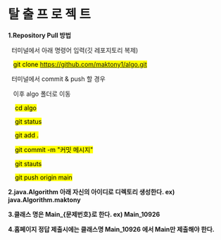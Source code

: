 # 탈 출 프 로 젝 트

**1.Repository Pull 방법**

 &nbsp;&nbsp;터미널에서 아래 명령어 입력(깃 레포지토리 복제)
 
 &nbsp;&nbsp;&nbsp;<mark>git clone https://github.com/maktony1/algo.git</mark>
  
 &nbsp;&nbsp;터미널에서 commit & push 할 경우
 
 &nbsp;&nbsp;&nbsp;이후 algo 폴더로 이동
 
 &nbsp;&nbsp;&nbsp;&nbsp;<mark>cd algo</mark>
 
 &nbsp;&nbsp;&nbsp;&nbsp;<mark>git status</mark>
 
 &nbsp;&nbsp;&nbsp;&nbsp;<mark>git add .  </mark>
 
 &nbsp;&nbsp;&nbsp;&nbsp;<mark>git commit -m "커밋 메시지"</mark>
 
 &nbsp;&nbsp;&nbsp;&nbsp;<mark>git stauts</mark>
 
 &nbsp;&nbsp;&nbsp;&nbsp;<mark>git push origin main</mark>

 

**2.java.Algorithm 아래 자신의 아이디로 디렉토리 생성한다. ex) java.Algorithm.maktony**


**3.클래스 명은 Main_{문제번호}로 한다. ex) Main_10926**


**4.홈페이지 정답 제출시에는 클래스명 Main_10926 에서 Main만 제출해야 한다.**

